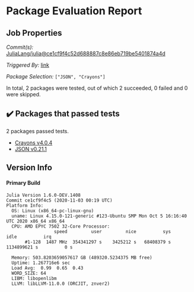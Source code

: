 # Package Evaluation Report

## Job Properties

*Commit(s):* [JuliaLang/julia@ce1cf9f4c52d688887c8e86eb719be5401874a4d](https://github.com/JuliaLang/julia/commit/ce1cf9f4c52d688887c8e86eb719be5401874a4d)

*Triggered By:* [link](https://github.com/JuliaLang/julia/commit/ce1cf9f4c52d688887c8e86eb719be5401874a4d#commitcomment-43835062)

*Package Selection:* `["JSON", "Crayons"]`

In total, 2 packages were tested, out of which 2 succeeded, 0 failed and 0 were skipped.


## :heavy_check_mark: Packages that passed tests

2 packages passed tests.

- [Crayons v4.0.4](https://s3.amazonaws.com/julialang-reports/nanosoldier/Crayons-1.6.0-DEV-ce1cf9f4c5.log)
- [JSON v0.21.1](https://s3.amazonaws.com/julialang-reports/nanosoldier/JSON-1.6.0-DEV-ce1cf9f4c5.log)


## Version Info

#### Primary Build

```
Julia Version 1.6.0-DEV.1408
Commit ce1cf9f4c5 (2020-11-03 00:19 UTC)
Platform Info:
  OS: Linux (x86_64-pc-linux-gnu)
  uname: Linux 4.15.0-121-generic #123-Ubuntu SMP Mon Oct 5 16:16:40 UTC 2020 x86_64 x86_64
  CPU: AMD EPYC 7502 32-Core Processor: 
                  speed         user         nice          sys         idle          irq
       #1-128  1487 MHz  354341297 s    3425212 s   68408379 s  1134899621 s          0 s
       
  Memory: 503.8203659057617 GB (489320.5234375 MB free)
  Uptime: 1.267716e6 sec
  Load Avg:  0.99  0.65  0.43
  WORD_SIZE: 64
  LIBM: libopenlibm
  LLVM: libLLVM-11.0.0 (ORCJIT, znver2)

```
<!-- Generated on 2020-11-03T09:50:12.3 -->
